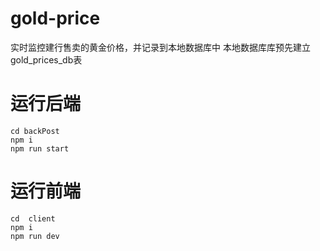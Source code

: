 # gold-price
实时监控建行售卖的黄金价格，并记录到本地数据库中
本地数据库库预先建立gold_prices_db表

# 运行后端
```
cd backPost
npm i
npm run start
```

# 运行前端
```
cd  client
npm i
npm run dev
```

